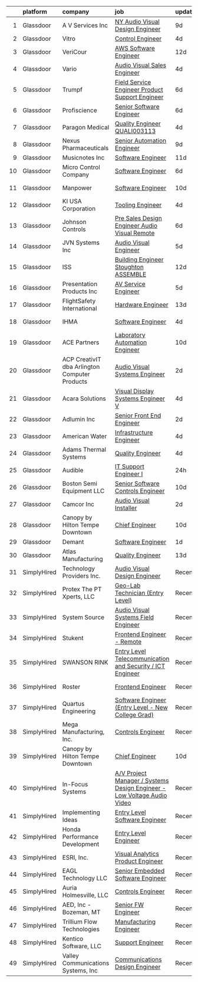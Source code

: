 

|    | platform    | company                                       | job                                                                                                                                                                                                                                                                                                                                                                                                                                                                                                                                                                                                                                                                                                                                                                                                                                                                                                                                                                                                                                                                                                                                                                                   | update_time   | location                   |
|---:|:------------|:----------------------------------------------|:--------------------------------------------------------------------------------------------------------------------------------------------------------------------------------------------------------------------------------------------------------------------------------------------------------------------------------------------------------------------------------------------------------------------------------------------------------------------------------------------------------------------------------------------------------------------------------------------------------------------------------------------------------------------------------------------------------------------------------------------------------------------------------------------------------------------------------------------------------------------------------------------------------------------------------------------------------------------------------------------------------------------------------------------------------------------------------------------------------------------------------------------------------------------------------------|:--------------|:---------------------------|
|  1 | Glassdoor   | A V Services Inc                              | [ NY  Audio Visual Design Engineer](https://www.glassdoor.com/partner/jobListing.htm?pos=108&ao=1110586&s=58&guid=00000181a3fa3f06acb937196129a07b&src=GD_JOB_AD&t=SR&vt=w&ea=1&cs=1_be53f32b&cb=1656313495801&jobListingId=1007947559108&cpc=8BB092BD934645DB&jrtk=3-0-1g6hvkfpj2inr001-1g6hvkfq2k25a800-66a8b7b770e9257f--6NYlbfkN0D_KRozbKJx95I3LRYgbj09bqBDFeyQG4s8tCOB31p2DLOHeGD_9cx5Wr4SHah_ZRQfeSyEbOQAUirE1_kiyaD8q5BjoHKY8YByjhRfdx7l_pMGwymlFBbA020yV0DrMBWXCrVpgnXmB1-pu1tabBOSnvrFkrpOOdAZ-lvXy7Olslc220kGdDcErfu2DMayq5op5O1tcBCPACFHUfpjmnELO-NmqKsXEc5EHpdBqvHOBhVRZ1wmMUxR9e1UCKugYwEI-tSrTcNNYoo0JKTw0G9Yh8P1p6wiDakz1yHi1oQQyDqt1oNie4qzbdX4gqiExBQUVkpmzkojpvMpBcYOr_9pwIcJ_nf26uMMY-M5NOHNwLZ7Pw70E8Oin2ZbW--c-hpAp5bVzRibBq-CE7Ic8S1BegZR1L82Ht71qhTt1yQ8tf6o-2zEqGW9zjVRLJI9VoIK0k-_zu_XeP_mtGgOOliwsw9KsAz9qkGl18Y4SV7CKRxOCL1zS2qevDWJBphqXgn7x6KaQTq9-W2IokwanDRc)                                                                                                                                                                                                                                                                                          | 9d            | New York, NY               |
|  2 | Glassdoor   | Vitro                                         | [Control Engineer](https://www.glassdoor.com/partner/jobListing.htm?pos=105&ao=1110586&s=58&guid=00000181a3fa3f06acb937196129a07b&src=GD_JOB_AD&t=SR&vt=w&ea=1&cs=1_97db998b&cb=1656313495800&jobListingId=1007957108671&cpc=937B801B577F271A&jrtk=3-0-1g6hvkfpj2inr001-1g6hvkfq2k25a800-d6bcee8aa424a9bc--6NYlbfkN0AtR68e5gWpPxoovZgA7Udo-dcymoK0NpHFMpIgh7LYzzV5reCnPPebyXvGsso3dFG81YE_32B95yA5XdeU3CzdN4zctUNK_HFg7Tw7MW0MDh-R7ifjPIe72dxqfB-59Zl-FOYzUgmj13o1jP70swIQNj-iABrFnEHNzXSBHukIU1cXpd_lOQ7Qmm-O0JJ2Vycu9kVz8ynVjGCkVENNPBBoWsU1rkrOadN-_R9fQ7eRRatvNKo6vCGEosdgJCNo4lGOfErZH5lTKLf4W_TVtszLjCHzMTt0tQJmIezVzfKvPLRgzyei6fpzMlu_yIyodjur0GjhtEJfGdCPMh1CZG7KZd2EvX9ehZTlpuBCkDOIP-OudYJxXc6WjqU1BVODPGFKm-H8oqvYkMKhHTKk7x-z-HJokUuuQrfMG7xnjqwaHa6FqkZYS1Qc31l7Vty5j-AM3HBMohnQedynz0jmtaaC5_ipUqpJ5NXP15yjwqGFf_6ixFj89dvYukVnMGJsGin4Zeg-Aea1kg%3D%3D)                                                                                                                                                                                                                                                                                                               | 4d            | Salem, OR                  |
|  3 | Glassdoor   | VeriCour                                      | [AWS Software Engineer](https://www.glassdoor.com/partner/jobListing.htm?pos=121&ao=1110586&s=58&guid=00000181a3fa3f06acb937196129a07b&src=GD_JOB_AD&t=SR&vt=w&ea=1&cs=1_108f241d&cb=1656313495803&jobListingId=1007939799091&cpc=7F925F5888094D6A&jrtk=3-0-1g6hvkfpj2inr001-1g6hvkfq2k25a800-ed614f46fc16c171--6NYlbfkN0BFJYRLp5hzzLtKF1Wy0RfU8iM2OE1a8wbCkEnQiuC1KY5_ueX7gBKfA26HXOJ9AdVL4jATcmocdcpod7F9z8E19onssxiGD4TS3BTmLDjaMi4h-2stBvuBdIp3FR8rGvuptOzmVAQ6HnV7jtKMp92vWdlJH4cJydZMt5hNteYaFdhaN9lWXcP-fXdPiBqRVjlSaqFB_BKh1kFWXIu9zja9kEDLvtc6ErXivIFETmzw39Gk7Os2wL3Opl7T2iYXXF_lkQGwHq1Vkeuld-IAps4kR5eeCzM_SYtfKfLForudjLwhuURWKURlfA_Iqz_RarAWAUIrmN_vz7ctIfRLphwy2S0FPBLz_wmd6So8ByQE943wXMA1ARueQxsuMiLeFmL1KJk3X6HzGeUivK_jeDMQMrvz_PbVfQILXaPIHC6Tk2gIXGBxA77ACjU0tV0lY9u32rk3fl3jDZgyLnD9ymErNzJAB4ndFS-G4ckCMUqA9vapqcs5Fg0R7Uksohwk-Rb3WtY1BJ6qAFacQ3i7nOOs)                                                                                                                                                                                                                                                                                                      | 12d           | Remote                     |
|  4 | Glassdoor   | Vario                                         | [Audio Visual Sales Engineer](https://www.glassdoor.com/partner/jobListing.htm?pos=113&ao=1110586&s=58&guid=00000181a3fa3f06acb937196129a07b&src=GD_JOB_AD&t=SR&vt=w&ea=1&cs=1_f8e3d060&cb=1656313495802&jobListingId=1007957200554&cpc=D975E6D323D47586&jrtk=3-0-1g6hvkfpj2inr001-1g6hvkfq2k25a800-1cd875a76430fbde--6NYlbfkN0A4hgeKHdLyHgzaskNEvl2xXMVaueUT71iJOYpLYISQUMokOAxkb6e4txPs6f_S0ebvVT7mjiRIXvY5BrDZHvuKSsr0IpYfoC1TsAC_ZQuScOAhnEr9Rz-GRhmj27X-NIXUH769hQWDtwZmq8aVdcyqDKSjiBY_YyXgHRRdAo-w6Uv0R33OrIb4W-BpGXjT4kvF3u4kTOLR3LKgsRp2RRHFFly0MQ3lCs8Y93UkL18NxjnBdZeYT968n0AT0PigWVrHPU56YCPcEjr8VBqNL4TN5dS6mMsPMzF0favZXZJKOcDCVi8aFB0V9RcECIk3mCSGLvxw-FXCoJos93Csd1ebE_lKPZgYPCljspm0gjN3PLAIkavST8D28jtL5_BrclkkawpOuQ1aa7SKPvtOcuQsgLIJieCuqVmoKZ9T0S1GRPxAu8Atl1kiwgcWT-CnI9oKTOXwwx7Gscjmm5NwpZBR_8NF1Vt_j8Rc1ErsdkFgBspaCNUjDZ2lZt-jk1_KCaHthdMAeoH9pg%3D%3D)                                                                                                                                                                                                                                                                                                    | 4d            | Remote                     |
|  5 | Glassdoor   | Trumpf                                        | [Field Service Engineer Product Support Engineer](https://www.glassdoor.com/partner/jobListing.htm?pos=107&ao=1110586&s=58&guid=00000181a3fa3f06acb937196129a07b&src=GD_JOB_AD&t=SR&vt=w&cs=1_e5971c78&cb=1656313495800&jobListingId=1007952109888&cpc=9FDF6D727780232D&jrtk=3-0-1g6hvkfpj2inr001-1g6hvkfq2k25a800-b5c699d007b789f7--6NYlbfkN0DAajJOpGahrbyAr0h8cwItWt2bvbpcx7h8ci7DZnKRL7cxwjbfQYQaCfC8OW_ZpP7PY2BDUQ_rBMDAxbAkAsdk13C5dkw3rDspzA8O9b6w9zAMxllz-W0E1JzDdA6NUAvr18uxGe2C_pzACJS0b5hyo0SK_JEepwXK5Nenc0wiArkrYj0TDGrn2hOT710LUQxgPdfeZ4khSjV62ZG3y3PnUYPvP_Cax2S8DOZjvvdnQeTbm76pxsjLv_aSxFjSDgrgQEgcs4WqdoVxLEutYHjQ_yo_iM9vw04aBjbKV1PRhFc63knS75wlfMoM3SiQks0yeBWKVI2rUSw5xWZBsmb46mFjJE8x7vK7v-QOtc-eclEpZLanKspnaLR6Kj_RtF7_MWbeLvK1cQXSQfIbBo7hVHxP7XzP8m_5ZekyRu8pDjdDd6PeZAsSnfIRwkNHpnobc6DRDkNRusKfLMeQCl5f6-gvYUC9FNm4kfIhNJ3CBoQIU-FaXfTwsueQS0B4HlJkuS0cReeumvDvJ6jLEwzLyjY3Wg6eLBwHn8IIesNjLr1zqoXiojhToEOiw_mv020D_bkUuYoguVvxu6jXqCyaItCoD8DdyMvKN0Zs6DgjrSwY4RHEPIbTM73TIa4hS37wha6dVsCJPu--0WkCLCRrmA8wJoSi4D56rAKox4aRcbhLknO3SREa9k4lRjopH7Y%3D)                                                                                                   | 6d            | Farmington, CT             |
|  6 | Glassdoor   | Profiscience                                  | [Senior Software Engineer](https://www.glassdoor.com/partner/jobListing.htm?pos=119&ao=1110586&s=58&guid=00000181a3fa3f06acb937196129a07b&src=GD_JOB_AD&t=SR&vt=w&ea=1&cs=1_5f6079be&cb=1656313495803&jobListingId=1007951871919&cpc=5F8B9684766EE3AF&jrtk=3-0-1g6hvkfpj2inr001-1g6hvkfq2k25a800-08796ffe100a5887--6NYlbfkN0CKNvdBtBh9SnuMcnkEvhJOJZTsmZHyY3ybnWicrfIHvzkFyTgGLCZJURTsiBcmo9Cn_eHiyQnObYuKBm-SGRoDOc4aH-LhSm3cMl9q-K19ripA6neY2EslE5EkxLKeZOE4j1bhYA4T5XkuUGBAiu6fcc1huIr3Ot7UrOBZpzMvv_TDdI0f41wMbgL4xCpguQzrdKK7a4lTUKYWnEk-F9Ygo42Kfef1fjNFM0MjE-vjg5Ycfhy96_MqtwSGlCJwqO7ZwwkTUWQn329hBfRlnKb33pEQzO1hzi1Wudk5RNsh7uwy0O1blVoMQ1a4NBMIEawySRd1MzvzY4HSdimFMhiDglWzJKArgGrOE7cmYTnjnrD8KpwKjAyFumG-VofDa79Tl0NXbd_zG8abNbSBtPdkzu5JXDFfeCTffTPiwQM7qXsHFeJvk4vCGtTmJKgShS7JvrQ2I_6ouB6vzou5kKgRT35YwAQUvsBM29mR5St2FJExP6tIj0DtxtUynb17dWQbIc9CPNN6nA%3D%3D)                                                                                                                                                                                                                                                                                                       | 6d            | Flower Mound, TX           |
|  7 | Glassdoor   | Paragon Medical                               | [Quality Engineer  QUALI003113 ](https://www.glassdoor.com/partner/jobListing.htm?pos=122&ao=1110586&s=58&guid=00000181a3fa3f06acb937196129a07b&src=GD_JOB_AD&t=SR&vt=w&ea=1&cs=1_a8206843&cb=1656313495803&jobListingId=1007956937417&cpc=70E6D4E49C80165A&jrtk=3-0-1g6hvkfpj2inr001-1g6hvkfq2k25a800-036cc548cb39764f--6NYlbfkN0B1geH-D4jWZv-MIRV3jqaPB5fQG8y7N4b3wWtzsT8ordSwBEaci2uhjnLfp55W-iMfpvodZvGkpEdngKm0er-97t1biny4CNeiNSZDw8GOuYg4meI3Pre-5rTCv6pJXNibGO5jmYnZAAZDl3LbwF8YBLgAVEwDsJJaUfbja5Q3IZeNdqY44dr-zL0AvbNU_ejQpdvdRE3awOxhLd0lkZKOzyRVGoswrabeyoYZSTLmQh6aKPLCwNkr5UIGT_VLUXl1M7lt_5X7bdUcEL9q6jpaTG1ynM3M6dF9Vyg0tNFC4EX2ox0RDJ7lcFY1LvwXxzQ-ZLHO7wDHLVLsMDU29zxTqihKceorhNlG8xqUGuXmZHlGxcVnIGnoYmdo12ZpZHhaJr4BBnL3240-yKCkut1zVlohclwBwrhDw3bTB6cC1Jgft4wDhPqDOuiZUumoq74k2t0l_SPpbHyK64Gyctjf4W1RTuiH_GxLYfc7dio6oXL41y40jvIoWGueMVWMF3h21qtE30c9KyCA53HOk9NfmoXg8RPPBtQ%3D)                                                                                                                                                                                                                                                                               | 4d            | Smithfield, UT             |
|  8 | Glassdoor   | Nexus Pharmaceuticals                         | [Senior Automation Engineer](https://www.glassdoor.com/partner/jobListing.htm?pos=110&ao=1110586&s=58&guid=00000181a3fa3f06acb937196129a07b&src=GD_JOB_AD&t=SR&vt=w&ea=1&cs=1_45b2c340&cb=1656313495802&jobListingId=1007947038164&cpc=64F72CAB0E07D0C4&jrtk=3-0-1g6hvkfpj2inr001-1g6hvkfq2k25a800-2a727835c2a3e96f--6NYlbfkN0ACu_hgM4mYOpGjE6TXudS1eLEYdlotK5aSiNrSIRlNjtLvHh3hjvm-8VzAnByHOeIcavoJcNQo0iNJgmokJC2anA5LTiOrM2AFUKWkuXg5DpJU1PKqTsFP-NXyrO9K7GNBgoXfxie6_0eHU8IrVc0-N08BAa7zJtlo8GqaxPHj9Uu2knOaXeBOPSHlHLsrQwZEeRHrICVHYwW6_fUcINBzl13uVc85u6zPJ1lh7r0ZLJW8YVSFG-4oJOxv_hHzzeyRA94q_ciXMbv_28eE7ypdR35DwrZ3dxc2gEUbk13gIbkq3fIn3Z3kfUyvEBM7HYjAoSwVp9_n3vzQ7jw5LSawtmyGrOnx39hCDp8q7G55yNPQuSQ2DvQvmbIPJVVnKLDjpg_CanlEm6sAYhT_k7bX3OqOyn5-ZkNP-HmH1omBO0ZKPQUEyI3ZlwpHj5x3DoTcFMdn88apdQws3hbR3dlLismQZFtEMLyljd76PTooA0tgH8tZacWLKiu6AkxbpqVisxMMEUd5uw%3D%3D)                                                                                                                                                                                                                                                                                                     | 9d            | Pleasant Prairie, WI       |
|  9 | Glassdoor   | Musicnotes  Inc                               | [Software Engineer](https://www.glassdoor.com/partner/jobListing.htm?pos=111&ao=1110586&s=58&guid=00000181a3fa3f06acb937196129a07b&src=GD_JOB_AD&t=SR&vt=w&ea=1&cs=1_23366031&cb=1656313495802&jobListingId=1007942045983&cpc=5F0ECD92D548CC55&jrtk=3-0-1g6hvkfpj2inr001-1g6hvkfq2k25a800-b0a8098f165d8faa--6NYlbfkN0AzOvrGu_UugWgn3GqKRF9Dlu_Ew02IZ-2nOt7BxrJX_R1IM1FGHDFKB_yYvzrE5eJ1-T8XpkknLHlgGNUZCavYozJeMocb_tLcuHi2g6SHznfrjGYsnXbFnLonEECIKJFLWgj16Ule_tk8q5hLnXlYqs_WOSZBncnV-9sYZfwCCoUlJt0RU-QpiMfT4QI0VCAfOyal7XpexsWVlh1ySmWhR3mJaJETYKOGWTs4gm21UxZxTqtjt4wcC0mol43K1wtGv006e4Xnm-o93MgH61-GPFrlbA1S8GL4Qs6PVigTDsrot78B5cllFhL4eb3QsNjTtVdw6YUvfBWVW7of_E9d8MlbBB8JBfwUJ7No2qvDWpXdYeFS2LFw-lPdB7vnD_InyAmEmbd5g2FKYHKUFpINIiSFR13yur_fzCZrz9fwiWPcQWaai68dALtO8wWBqWbrzgP_nuGCLz0IEdmkTtIoUHp05JGR1waDxb1BQ6gjdgJ0gjj6u-EkOr0npuZTb4s%3D)                                                                                                                                                                                                                                                                                                                            | 11d           | Madison, WI                |
| 10 | Glassdoor   | Micro Control Company                         | [Software Engineer](https://www.glassdoor.com/partner/jobListing.htm?pos=129&ao=1110586&s=58&guid=00000181a3fa3f06acb937196129a07b&src=GD_JOB_AD&t=SR&vt=w&ea=1&cs=1_070dc678&cb=1656313495805&jobListingId=1007951831071&cpc=AF8BC9077DDDE68D&jrtk=3-0-1g6hvkfpj2inr001-1g6hvkfq2k25a800-47aa3d45915d91b4--6NYlbfkN0CV6-bgoCClV0xJMqr8xZ_1blT2QlYoMNEbHG2O3lf5SUIbatNmaljRVkF2ZG09sIKg6P5NjOjMIJMLzyOJJE8kX1FTKEF2XQ5YeE3wdqf5p2MmVlMt1mga6Iquo_Z3DtKxvhZJwecePhhx1a9kn7gqePY7UvPwhU5N1leFG1fu5X0zlpkG-89wtp-TE4k9MYU1Im4kMLLH3dHhHUzWl829C477OQus4-lST8hYfJYWo-Xo4XrYRjGT0IlNMLlwoMVCUadWRc0jwf7mdtuqkAY6X_kxKqbyw4N4kkkIMulFwcZejTfkvqj1tCe0_r-xvJWZmAgHL6CWf179_ZEvAkqASXVI9zC0-_OP7yb8RPSOsLTpAcFRbeON4GOdE_N8Z1OtbBZ-PsCMU3IMV8d29iguqytwn3I8OMQwFgqoWh9qqzae41JnoYmHtTGhrLWLhdkcQPNmtxFc6pIRXRCQzRYSzt93zUAUcup-k0XKikyPTN8kolrxa74VkJ94E5daaeh1RNLwc073UA%3D%3D)                                                                                                                                                                                                                                                                                                              | 6d            | Fridley, MN                |
| 11 | Glassdoor   | Manpower                                      | [Software Engineer](https://www.glassdoor.com/partner/jobListing.htm?pos=130&ao=1110586&s=58&guid=00000181a3fa3f06acb937196129a07b&src=GD_JOB_AD&t=SR&vt=w&ea=1&cs=1_91ff3ace&cb=1656313495805&jobListingId=1007944812066&cpc=BCE4811A78D39AF3&jrtk=3-0-1g6hvkfpj2inr001-1g6hvkfq2k25a800-d7cc066df397dbd2--6NYlbfkN0BFVcwaDjvEXao8kcFoXG2Ko0IaooEmC9iGWjBDM42CoBvVNKvLEbVVwRXAj1NAU5T5vXRfTCKCgNd6JTUziX67zrDNHTNrG38hH2QW5VVX2TjnMPfFpAHasK9KY29g1jTv7VcYHaW-nyeeDzLISRD7EoAyzXHVs_9D4iXQnG53MnQEyfhJGncY8ULj8_WpVE9Q4wol9bFi4hR4d6iWrhxQlCtYJtSLS01Nr2SbltFfSjFXuGyE7rykUvrU5XuJkHJFM2jCLTX11iL4jz1ifT2NvweMQFHkUsMuHyue4lQOvivkSbZku14e78PP5D-0-JEXloorVtqS8zY2-3ZO9DnvueFblvk0J9ndtMeWX_2tErU4BdZerSWHdQ0wtl4oB3ZXSZxxgJooRLqGwqfOJOZj3QDmBtBmMP-hSxjTJKuhp1BI_9z2qvJTBdXNBA6Ix57cnOx9BTULH_sLxIhRSZvFQwWTMXcaE9u4zgIp1-Ath8J8CZFaEnmbQWoK1XX3bmzjuZkberLLsbtGWRdi_C6-A7sgMhGTr8uNMHhKMb2DDUf501ynVRgc0lXGYPpwTNxeDRnf8SBrooN3Ns58QXyM)                                                                                                                                                                                                                                          | 10d           | Las Cruces, NM             |
| 12 | Glassdoor   | KI USA Corporation                            | [Tooling Engineer](https://www.glassdoor.com/partner/jobListing.htm?pos=101&ao=1110586&s=58&guid=00000181a3fa3f06acb937196129a07b&src=GD_JOB_AD&t=SR&vt=w&ea=1&cs=1_be2eab20&cb=1656313495796&jobListingId=1007957272760&cpc=953085D170B3705C&jrtk=3-0-1g6hvkfpj2inr001-1g6hvkfq2k25a800-80d3c1c808512d19--6NYlbfkN0Dx3r3E47sSe5bB3PIy1uzBZvlB7xy2NhfhZMlxQTsxrM9CNnVPR6P6_Q8yJ-Q8QzhFoV4ekRgrx4s0oIi4sAqhO_KFCABulhQULeC2gdK6DaNjJitqQF4H9_J45dGG4j0WwZP73M87DLVfcWbXPdYA6G8JxZTfcZVR6kwibTH2DlxncfXZlSNhAlMaABPVF-NDkcsLbOUC7eajuTILQ2CEz2rfP_kUrK7AiQzBnUOtbead2cb8yyivC3NhaV58LaWETUtrYsdlI6w6yMhhLkWWhr8iEq5u0FkZQNPkCLTD4qHjUcapzvo4jfYTkoGdxSZwcrgn2jnCS2MUfQprayZ0nsIKxhT39-lxjaIEs0qMmX8cjfhBFIP91VDQuDlUeIW5cxFBHaIwHH9Jc5YXYHsasYaZkKxa2nKPvgSyh57LVJmmxBAAIqcQwYg7SgCDKFJIKsJGqweSKC9geMXzmbXHdoobOvSjtBl8C0djsq9rr2tFNNhJUiyeHOc2kAdw2lRp4GFNagyg-Q%3D%3D)                                                                                                                                                                                                                                                                                                               | 4d            | Berea, KY                  |
| 13 | Glassdoor   | Johnson Controls                              | [Pre Sales Design Engineer  Audio Visual Remote](https://www.glassdoor.com/partner/jobListing.htm?pos=112&ao=1110586&s=58&guid=00000181a3fa3f06acb937196129a07b&src=GD_JOB_AD&t=SR&vt=w&cs=1_44a4b4c6&cb=1656313495802&jobListingId=1007952143167&cpc=4BE37DAE121B9405&jrtk=3-0-1g6hvkfpj2inr001-1g6hvkfq2k25a800-b3f02605dbb9b13b--6NYlbfkN0BiJjoAX1y632RJo0LgExWlQmIqESJcD9SmircHFj8EI1Q71FD2QN7UPy-wV1RweULECK8rGZdpcMgMtsPMEj30bZXTgUjCRjd0-d03T3R7Li5zA9aq2KuSMeYIhwDv1QhePEYm5fpdszIRdHK2LGb8Qgic8L2245-4rRbtk_1P8IBaRwiMBG7N7WZpLw6IpgpTPE-61m911nk9N0RDUuwwJivdMG6qHt1U_qEvhOKwD2yASwBCcYigteZrzACwalkc1F0c_Q54dCSZafpbb2SI75TuFBlVUuG6PanMYQ-8MlOMj52lrMbp3xQBmh2aBBRFKPz_8zk2nTLekf8JglrEwlyKnOB3qTSI9DS_jfIve-V4JeMsoAmfO_mSH2EaiEdnW73CEGIgfwn-BFsqOD0zBDxh_PkTckIpmoA8XQ2xLndd7u8L8Apk5JVKdFgAA1DoFSDTT0-pYF5pd62TTV-MYPSUC19rQryM5VQEEQPug7CFDrDJieUi6t18_ja7Z08%3D)                                                                                                                                                                                                                                                                                                    | 6d            | Roswell, GA                |
| 14 | Glassdoor   | JVN Systems Inc                               | [Audio Visual Engineer](https://www.glassdoor.com/partner/jobListing.htm?pos=103&ao=1110586&s=58&guid=00000181a3fa3f06acb937196129a07b&src=GD_JOB_AD&t=SR&vt=w&ea=1&cs=1_0b065acd&cb=1656313495798&jobListingId=1007954867514&cpc=78B7A12F7C1A5754&jrtk=3-0-1g6hvkfpj2inr001-1g6hvkfq2k25a800-dc0f4e33b535c1e0--6NYlbfkN0BBjTBK5rroIgWzVDQVmkQFGH1vZ8RVzbSP_fOFlCq8-RDZvVMHlgoENHMBnMOkkGVPY3_7573HUXzUJZ3YGwp9cHqS8CwX53Ytoeb218w3JCA7U-7cddzFQ_gPu6AlhYAYO2BveTmyL1a29hDWuPP80QmmRqWnWuoXYR63UHsbnNA2kak0gXcZ3xa5MoDQ5Jcmw2zIKSIj2-MlrrbeJq85ih4uOTawNmTihHQrSr4A7HAtRvnF-JZ6usnw6BINdntAMBLSugeOvG6PLn_m4v6VFVKN2eRThXiLKqxmc6fPwYDHt6nTWHXR281DzlHF67WHG6oDmk35V75VdKfkiGAkPACzq2clZCZCpT7wZoTl8bOE8ROAkPppbU6h6LvMqDUOAk12lTl3aPHfbycFTwVIqbC3_NCyCGSRlvctfgW_oV0j0DLH6HULCZkQGeS7UaT9wacn8LagmLGXzSlAtGlykRZKwfyPSc6KcXvPymJ-4bQMTObgxNY4RdFaygZmdVKXON0Zs1qedg%3D%3D)                                                                                                                                                                                                                                                                                                          | 5d            | Deer Park, NY              |
| 15 | Glassdoor   | ISS                                           | [Building Engineer   Stoughton ASSEMBLE](https://www.glassdoor.com/partner/jobListing.htm?pos=104&ao=1110586&s=58&guid=00000181a3fa3f06acb937196129a07b&src=GD_JOB_AD&t=SR&vt=w&cs=1_7a176287&cb=1656313495798&jobListingId=1007940004173&cpc=C8C68B780154567E&jrtk=3-0-1g6hvkfpj2inr001-1g6hvkfq2k25a800-1000dffb5d04f981--6NYlbfkN0CV8MBBSsOtaKGYJx2IkTzPz3nB2tv9pgAMvTvLL9AiAHj1jk7K8kB0UQ8lkfn964SghsZWI4tWBIBzTtfuM5q_zwsBNLkKeQP_1TxZQBY6fcJvE7KM0H6avDs3yMvXUMC__Pp02piwVbj56dwDeEMmBz3qMlGCtTx4zygJlWfcnKV_LIMiHu2ZVLr9Fot6-1lXPGkMgnUbvuYaGXQj-xphD9keSKe6tZ8_2eyGxXnAT564ZXsdzTISNPv-kSk-DQbj2P2FFMIev7QFtJfDdXuQMv9NBwBTSYPHT2dQwbmLLCWBU2In0rL20U1U3J0SxRuTYooBhRwEKZVsyI5hWZVRdWUfTD_wGPucScOnqQ8PWUWzZSBdsPfc-I4VxgBvpNdm_-_YIvW-_1o0vw4jTHWyNLn2buVSpDyYwVv09gveRi-KVtNTMHLAkjajpaqGLMTNSsfn86Iu5VN_lj_0e55Kx0rz9yD173SD3eIaRkmCz_EfF6Xd2LcaqvnVHNe_laYTzBaEjadtavkIFBnrBXFWLFPzCG197fbtoUbgX-0EKGdQZqJXjAh0)                                                                                                                                                                                                                                                          | 12d           | Stoughton, MA              |
| 16 | Glassdoor   | Presentation Products Inc                     | [AV Service Engineer](https://www.glassdoor.com/partner/jobListing.htm?pos=109&ao=1110586&s=58&guid=00000181a3fa3f06acb937196129a07b&src=GD_JOB_AD&t=SR&vt=w&ea=1&cs=1_17e90ce1&cb=1656313495802&jobListingId=1007954065246&cpc=462854231176C79A&jrtk=3-0-1g6hvkfpj2inr001-1g6hvkfq2k25a800-1f3e718ecba1f429--6NYlbfkN0DukAwDndutArnS8OT3znlJ-TW2KpK_7rZjO0LfXc6UVL6YByrmn0wnGlfL-9qddqb7gCze36FvQiS7uJ3izk8ln_cJiYx6Z4mW-vnPdv7eq8JaIfh7NIQS6KdYhR-wp4n6xuheXwwJ-lctbaX2v5qYIbrDg_CBD4Nvlpibc7LLfJS3SvrW3clHlGOOb7MUIUMrgm5CHYQ2l4OfeXRNtAlC-91xaYIrO-hLSN_G2ScSIgSOOFFAFdGwUEAQ-XmatHjsd_cEgArGGnA2tmUzArhr7MIFCzMco5avmiyvt7aRQEPkgFJABN_040xqi35WIKoFNfwFezEr-gNWAFctZVB21Gs8H1UZ6-ngUrXcX2tkl5rrQmez3NIXjcFbDSI5UHkgWn9qd1F-ntO1YD2AGvio-h_iX2uOyiXM-V4qKkJCtkajNrnkUcU0WGMNtwypFy9-T1ZbxjCGXBt7FBExCL_QnL1m98ZhdowpySaWSgQBVkMJc354nruXbIfRQV2RDZw%3D)                                                                                                                                                                                                                                                                                                                          | 5d            | New York, NY               |
| 17 | Glassdoor   | FlightSafety International                    | [Hardware Engineer](https://www.glassdoor.com/partner/jobListing.htm?pos=102&ao=1110586&s=58&guid=00000181a3fa3f06acb937196129a07b&src=GD_JOB_AD&t=SR&vt=w&ea=1&cs=1_0712a246&cb=1656313495797&jobListingId=1007935781673&cpc=2CAEBE5965B3EB5A&jrtk=3-0-1g6hvkfpj2inr001-1g6hvkfq2k25a800-24b427b10c73ad9f--6NYlbfkN0CA6LYYM7q5OojXvFQg2aeEdxeZdf7FHrJpGRQcqW562jKIvEcY5Zgm_c1JPitM56dkfzi89VRRzzXf5vtyRVOW_exHOqF8gDUk4R31iVc6P4NqygiVPSQQ4hZ2nA5B6vm1Xr82POl1g_0aXb-yDCCDR_DXA72ZcotCbLVfJh_zc5j_8-VoiB3ArfBhbB-pJNk14-MnvINPkuWeOuinZ_VmHPfkeS_acWYB4fbySMgH9305QM7BnlVhBYJwk2YwZR_1lxjMm0AbVpqwwUVfBIMPky0cw_q5g9RzPin2wIJSg8Ma_lgsSyKvDvDKje2aJAun_ufBZPX0Lg99hiJz9jG17NLlB1LN9rfy5qHYOozcPKOSt7V4RfFcsVjTpJasubS2g4ZZr97CtyndP08ckW6fTR6Td5Z7oqpfcp_cWlsO7iYoxScButnphQKnMfwtW-B-u2td5RJTcPl7VOTuRI45Y47_Joy68KBWgBO47dzwPA6fNrE6wg0-axyGXbbVUXVt3utFcmCdyw%3D%3D)                                                                                                                                                                                                                                                                                                              | 13d           | McConnell AFB, KS          |
| 18 | Glassdoor   | IHMA                                          | [Software Engineer](https://www.glassdoor.com/partner/jobListing.htm?pos=127&ao=1110586&s=58&guid=00000181a3fa3f06acb937196129a07b&src=GD_JOB_AD&t=SR&vt=w&ea=1&cs=1_a67be2b1&cb=1656313495804&jobListingId=1007957197763&cpc=6EF74AC2F94C1840&jrtk=3-0-1g6hvkfpj2inr001-1g6hvkfq2k25a800-bc6fb09cf6a8035b--6NYlbfkN0AO-lx13pzomzdSppJUWL3QXsQT8oyFk4U4LWH8QC50CmdwjmX8DJUkR2SkclCGz0Y_tXIoIK1lM5fpyaKrHbaFrw-BSY3NzYAyASTl36Vk-5omvACNvDjyaMLuuZyG0IYrKWb_Hm7eY3gkpB1hJVrueUzUY5fgCR1jqFhpD9pg9CHNQAEF73790FhX4nlLkvEGdk4CNLVNgf5fOrFqBGT25EGxO_lxIH8w11KW9-ZHbLY15vEjJWOCffCDLuYg4JsjDR1bzdTRG_1T-eRvgDgtkupcjmlZCsrYfshwXLH9FxFHxuLEx0COrKgClmWnVo4AceuB3TZAy4xjYXCWOi6sFj4GgU2UyR6AA8rloTashMjxaRJzYXLi1F7KepgwdDBnLNj9dfr2b8RJ4IQGtb0W4SQoXozGDc0-Lu2PX15n__NqJWsdwwNxZuN_6XnZf-uh6l3mZ6o-pXwuOsuMRPl5BlIgo22T4oMh1C_UzIKLSdjmWgVS8-jR4nloayXoMzo%3D)                                                                                                                                                                                                                                                                                                                            | 4d            | Schaumburg, IL             |
| 19 | Glassdoor   | ACE Partners                                  | [Laboratory Automation Engineer](https://www.glassdoor.com/partner/jobListing.htm?pos=124&ao=1110586&s=58&guid=00000181a3fa3f06acb937196129a07b&src=GD_JOB_AD&t=SR&vt=w&ea=1&cs=1_74117ad4&cb=1656313495804&jobListingId=1007944664487&cpc=6BBECBC74F3AC36E&jrtk=3-0-1g6hvkfpj2inr001-1g6hvkfq2k25a800-2d1a344484a470ad--6NYlbfkN0ByNdR6lR5vInkMqW9PARJ6PF3Zoox9TiDJ9pL5aH1WotPqf9kGSwuzeqP5A71nB90EsQz4jC7GooRRr7SueFZBxtyxvpFHk1-IDFcBWMG3eMfTWALsziMCfYkcu2Ydp9cgrcZWS0aHINDORSmc-2ncPuBsB0ahGhaGiKCy0Fm3h5GKlLym2tDO1UvJ5Gh8PCwoSS1mFIFQ69Bkp812_AZyKCwkQ3HSiqapreW27maLpy9A3Gk8wSxtXQBk0y6013LNmLlWuiKibCT6ppensUsUYXkqC53JUCQGZgLALZZG-muquEYFBImfa6pPC0gKeFf5aEfE4Q0_tBXoMv93HnxA_Osj4pDaZ7BVzv6OPASZ52I5yxmF-iNbC_woRh2iwQeAoGuPVWt0WQaxs-1NoIy8FZKFNjpCXfH4QUcP3_OjTP_lnokXTb79Z4ZdMC-wmBOwF0ftGHJZ1y7fIrd_fQG3Vrlyp3tFdmdA662zdWYnDBtWkU_6AQBwRqitePfiebf0cJJlGaJugA%3D%3D)                                                                                                                                                                                                                                                                                                 | 10d           | Middlesex, NJ              |
| 20 | Glassdoor   | ACP CreativIT dba Arlington Computer Products | [Audio Visual Systems Engineer](https://www.glassdoor.com/partner/jobListing.htm?pos=114&ao=1110586&s=58&guid=00000181a3fa3f06acb937196129a07b&src=GD_JOB_AD&t=SR&vt=w&ea=1&cs=1_c4ee71d4&cb=1656313495802&jobListingId=1007961394521&cpc=B1361D5F72E3FDAD&jrtk=3-0-1g6hvkfpj2inr001-1g6hvkfq2k25a800-dfe536f8690c0ea2--6NYlbfkN0AxVP0RIoyxo1SC0YQSoS5eZrDZuYKD_VQPSAwc6ExuF5jTCBeRW6KM7PbiseH_9e9AocJW57Yipm4LmCRxlLVmm5i1qdrbkCv5e3ZTVamydd4hbCJ1jcAhwj476011CQkc_bpoiAxBlf_FqVlNMo4b7wclRhu4e9G7sYur55zHoxTTgQVzycj6rwKHzYkFkrihVQLr387_dM1owRrAP6yDoiMsVfDeq6S3wQhQ72uGhcjm9TjcMvEWeVRslQVj53iODNHpL6SRzBVxaBhpmY4ZVhIPshYfetXJ634S9hubmujO9bwC_uJfsp2hSCOtGr4KsssXsHwLZ1gnyw4-MmXOP4qOuKqUosnNof2HB-REjzutXGeq7m2BlYMUqp1NOyOj6tHQa-R2ZCsucYxGf0qKvRCpRZwGEZFj1ULTd4KkPeBOMXv2qHiVCNPlnN7uKhiUa1jaPEjmrASUpX-AickMO1batUaZ1rgxncXTF-i3fGHc_U6nbG4476HJOgz3f3If6acGPyx0wQ%3D%3D)                                                                                                                                                                                                                                                                                                  | 2d            | Buffalo Grove, IL          |
| 21 | Glassdoor   | Acara Solutions                               | [Visual Display Systems Engineer V](https://www.glassdoor.com/partner/jobListing.htm?pos=123&ao=1110586&s=58&guid=00000181a3fa3f06acb937196129a07b&src=GD_JOB_AD&t=SR&vt=w&ea=1&cs=1_da75e385&cb=1656313495804&jobListingId=1007957927395&cpc=BBD63848FB84346C&jrtk=3-0-1g6hvkfpj2inr001-1g6hvkfq2k25a800-004855f0fc67d43b--6NYlbfkN0BQuJXpfawXtfhwzLerQhC04iCxGrelUvn_xttDeop7CMmG32gURwRxhPm_v2B23n7TPLaD5e9AoWF-UBqlNoUAKAdYUw-3wsMYG7xFi-M9SzjuZIItc966DcuhcmhLIcqmQExUjg_LOQo6-Z5dXNyrZStfv-39c3iyOsa78KRkX1e13nVfpXZ0_K8uS37_Mrqq3tQMbbCdcvSl1ysDK-D4Gdzq_n_O52gzAZTG2BrDMWmXFenACiZqykS898Z535dg2JJsZf8RMoreua9x5VgtQfYf8y-Fu9IpXZSGwBdYAaytqnTVu4rr9u92ex_gJAvN4sKMDashp9V-9s95EdCbrlM2SNmZCrVs8zs5BB5NVPn9_x0ySgR5at6isedeZiB2oC17mSRPhsVnHatmnQ6wJwXWnsLmr11Cnkk8k9SFoNgsDqg1E0jKzFibWBSFAXJK-4I_t1trcBUNUSAq_L56q9mZAYVfPOOaI3Oumd2HX6yqc9R0j5cEQLzAIM5H0Jmh_yZJJvSNeBDcDf9-O3vWNUjOD1MRuKLCzS2gcuFSSMkp4fYIAW1g4ws2Y-lJxEIeAoYsYcQalH1kFnHocpH1ggOUqKzy3QOFCyKBqxYXunUWAtARBH-_HXpitQ14RplYw376IJr0v7paQWRRVdy7Z2t9TeZIoVSwqTzwSHox--kkRPNgk_6Usp1SWjReYAc_QTUjNs73iSSvVivuzZqE8EhAWmm7ufw%3D)                                                                            | 4d            | Arlington, TX              |
| 22 | Glassdoor   | Adlumin Inc                                   | [Senior Front End Engineer](https://www.glassdoor.com/partner/jobListing.htm?pos=128&ao=1110586&s=58&guid=00000181a3fa3f06acb937196129a07b&src=GD_JOB_AD&t=SR&vt=w&ea=1&cs=1_23044948&cb=1656313495804&jobListingId=1007961679401&cpc=BCC169F53084E245&jrtk=3-0-1g6hvkfpj2inr001-1g6hvkfq2k25a800-be0f163f7961a1ff--6NYlbfkN0ACu_hgM4mYOpGjE6TXudS1eLEYdlotK5aSiNrSIRlNjtLvHh3hjvm-OI14aNaLpw5t3xLoN9lJPg2Ix2sKvt7dk-cu15vt-q2QJzFRTty8tM6EAlyj307iiqx6F0VQvegyw-bcJPBLnCE4kMehk1Ro4wSeX0Uy4gvlErH1zmtb2Sq40q46nJPF29Npu86PTAMCJcoBxYMHmOTAl2Y9tZ593fy-LDGcHPG15c9WMuxt3nuTdKq7NwgXm11ST8F87aCO1wWgMP0lv4eY032Uxrj8-1GtgTIAZSaUqJ_lJJe6LW4l1mw3w6Cc6DGvbf_vkhTMTWEZnLL6M88yfwUcMAGyLU3CS6irYImxsHs-EqmfAl9uWyWJ8O0VIkPpk6tMR3O1RpKmsUhU6IPsEQm8N8TltY3SRyWjgyYsSCuLAWZX7TXROX_COxIrPTAeNFiQP4bPkqos1BrJThjbGEowPdpUOULSkCeHio7inKx58nYPj26lo0Rq5Oqvz85-vlwpOJY%3D)                                                                                                                                                                                                                                                                                                                    | 2d            | Remote                     |
| 23 | Glassdoor   | American Water                                | [Infrastructure Engineer](https://www.glassdoor.com/partner/jobListing.htm?pos=116&ao=1110586&s=58&guid=00000181a3fa3f06acb937196129a07b&src=GD_JOB_AD&t=SR&vt=w&cs=1_a1fe8f74&cb=1656313495802&jobListingId=1007957306989&cpc=2BB1DA37F6D80771&jrtk=3-0-1g6hvkfpj2inr001-1g6hvkfq2k25a800-2568110cc070baf1--6NYlbfkN0CLujGfbw16iS4AGarDSfFMWropu4XWWkHGJSXuJW_uex5Y1e9erQsO_KpA-eYHBnUjMBSMXEzVq0nme3SEAnUutaDH3XpooAeUkyn1mLGKgoocsYZPIQ3LD6peP5NFllOKNXQysfI3Txx0H8yS35pHXaEg4SqNcrfXMtCRapiC8dWouqOzEUzzpoaxPON9O5TLoCSgyDkfh3eV1kPRKZPWKCZlh7yY0kyNEYanWGOpFVX927dt3VacLEH55SJGkQ5madxO-cUbHC5B7tdib6V5jczF1CbFT9klw3n80l1SICmUWfluBQ_ViQ5G0pYg3XXXpBLjI5hufJ63hsKS452HvEx7sYrlHa2E98rNAsjqXkdBuZb_Wr494BuO2c-EiUuECGYd63H_gBa6NBjnoBDThnMW4rpN23qho8dTqreac73JURAT2Gn65h_Ytgn60D3YdQrRmCCGzM5L6dcmAGvavOv02IYSTOTT5CUTnRGqdI54PwbBouQWys_mMn7fKptf_513yyxG2WqRMD0ffKX284oEFUZq6El18uZ3R-NFbI_AuoGS1hfsPVxRcxarGpM%3D)                                                                                                                                                                                                                                                           | 4d            | Camden, NJ                 |
| 24 | Glassdoor   | Adams Thermal Systems                         | [Quality Engineer](https://www.glassdoor.com/partner/jobListing.htm?pos=115&ao=1110586&s=58&guid=00000181a3fa3f06acb937196129a07b&src=GD_JOB_AD&t=SR&vt=w&ea=1&cs=1_1147ba94&cb=1656313495802&jobListingId=1007957289363&cpc=2DCD12B8022A14CE&jrtk=3-0-1g6hvkfpj2inr001-1g6hvkfq2k25a800-99ca7cc48b53c847--6NYlbfkN0ACTeRvGRFS6hadW-07x_K1RnsIE8OdH4tufuZ5eRAiXtw4liyTMXhhCHga1mh-AGkIUf1XmIyUVYtKuk3m9zGIBvprH0oOVpv-lTrUsA5RrJGMFWa51_zn0lvLgUn2apE6ATkcEHuSJZ5qQEJXKP4RlqvxMwsXrbZU6vK3-fCOkJEDqCKQhGpbrq1ZkwXKHcFtKj9KbK11fmrCvyWF2ZXKIw_s5PtwnROkAq8GMiY601u-RqiPrsVq_HOEyrVfTsekUtzzxjLtW2FLA7Ty3sVfd4M9TFK_C8sISLA7PqJ9xNzXNKv3V1p1I9QWgCv9RHVHkKifjnUXmpZyXDGWljhIgtm-wbEroxFGhWF9iKotLMHYC4zA23fOp3TC7jA1bg4ms9YPYvhXVLx01s8TUthGfRNAxq8t37O4hWsTJlarqfvZXVWWR8wFsMgrZ8QLEAp1InPqilK1uZBg4Hnp9CTMDtZg0IRnvAD8njbR3BmG4VyTcTsS2CG0RJZEkEa5F04%3D)                                                                                                                                                                                                                                                                                                                             | 4d            | Canton, SD                 |
| 25 | Glassdoor   | Audible                                       | [IT Support Engineer I](https://www.glassdoor.com/partner/jobListing.htm?pos=126&ao=1110586&s=58&guid=00000181a3fa3f06acb937196129a07b&src=GD_JOB_AD&t=SR&vt=w&cs=1_b98158d6&cb=1656313495804&jobListingId=1007964523709&cpc=883DC43018083D9A&jrtk=3-0-1g6hvkfpj2inr001-1g6hvkfq2k25a800-22671d4b63a2000b--6NYlbfkN0Bdd4o5uokT9skMYzkzH2dUVVc_sjS2wyLHOFjCY0bjoWlY3EBfcPTk1JugYgQlrlKoNqLCNobZ6XHVDLFXmoETRr8l3Tp14bb9TkQ9FGVs7c2hRfQyyAJGmF23Ty9wk7Ot0uhG9tJjOGx3GEZeetEppIPBem8-nZ7wTfHxyeEqLjZTNbc80mLshETYoU_dFTg5iFxnZcN-tdFmiarjtbKuhKpJXNIJFtROABDJAN4oK49S3iSfj16Dn6nG-4CJZZwci-L8_BXnvUiEfDPLQfx6aPZaWQ6dc1_8rHnVwMWqqORpBI16RbKzytVbpFpICMEinRYX9PdTXL107ntL8jYtkahU_XI7GOMmC_SqxmItD4R_LHUwCxJfeQahaYGxXk63WU52nDgSLQfZX8CwqL8QdKkjugmNFiWTQQ76Z5wY8OwDnCpu-CLDLU_BZFuf4i0%3D)                                                                                                                                                                                                                                                                                                                                                                                             | 24h           | Newark, NJ                 |
| 26 | Glassdoor   | Boston Semi Equipment LLC                     | [Senior Software Controls Engineer](https://www.glassdoor.com/partner/jobListing.htm?pos=106&ao=1110586&s=58&guid=00000181a3fa3f06acb937196129a07b&src=GD_JOB_AD&t=SR&vt=w&ea=1&cs=1_7dfa4843&cb=1656313495800&jobListingId=1007945004305&cpc=F73B2E7B586AF8FC&jrtk=3-0-1g6hvkfpj2inr001-1g6hvkfq2k25a800-40ddb2c478a494b5--6NYlbfkN0A7_kMLy9vYT1lFJN7SS2HMqBTzbXUvPMkdS_JHhwHE0D-pHww5uSPG4KU4wos64To_RNNCISkUMWpqwqU0A2ptsmHrhlPZTgO-toIylCDS4QR0VXkWWhMG00QSGHp_UfVgoLCMzCVdCARS_fs-hxSMFHPxnYYeV5KlEBAj5gioGnvaB1eBpSWcBRhIAAMlKcZiuVMolEGPKhLLvYh1poWV9S_NXLTRWGJhyX9audT1naCjauA4zgnyLzkrV7TjlekwMXI8eHtPVxk6Gsq_sjagjvaNXNTZMOPKq3_mn8n2P4TZeqLTcaBPJm6vW8CXyNcV8E1jy3FMDDdHNBSXs0yhyfeXBPXOCHyQW99u7HVfPp_tq5EIiJtgSwYK0ccyeGdU6XDJ5VD3fP8xYZIdk0GROCZsYn0rvRa__XALo0dB3kOMmKGD2PMD1Z0WYRzl78LIdRhRZcSiJkswZDQLYW9LjTB-eOSh_DXHMyFOIY-oEYXZ9lagyQxQMQ8FALtV0FDppUTHznwZEWgkb9o3H2fYlEgD3UXI4_w%3D)                                                                                                                                                                                                                                                                            | 10d           | Billerica, MA              |
| 27 | Glassdoor   | Camcor  Inc                                   | [Audio Visual Installer](https://www.glassdoor.com/partner/jobListing.htm?pos=125&ao=1110586&s=58&guid=00000181a3fa3f06acb937196129a07b&src=GD_JOB_AD&t=SR&vt=w&ea=1&cs=1_dc220b27&cb=1656313495804&jobListingId=1007961443424&cpc=4E9467AEE1271D89&jrtk=3-0-1g6hvkfpj2inr001-1g6hvkfq2k25a800-e247673a83f7a49e--6NYlbfkN0BLXdKMQkiUpF1MMbRpV7Xgjnif2-hvhJKVtRr-QEA7UP5Pwt-hGpIgOR9LAprqMpyEk42RJG0832H_cUWsnjbMvqabfYZfuug_tkntLD-AeIFJ3zZJuNm1KaLV10Ni9fa4EQQKmQRKqy_Lh9YkPzf7ksPSPW-iiTHsNlhTqo42nad8fSDWoG7ZrThZlPJEjleNOhIJu3uBjjZvGCS4Nl7owHjIPo1CYTAJ3UZH-9enUkRRm9rMetMXFi_kprdLXw7IO0QRVukcgaL3VChYVfqfzxlNrzZEP2UoCUjkb84iVqurd2NRc9qi1bCuuOWjXlTkOKktlrb8MVNANxCbnHsshVrTC3OPXNCbItAb1yc2lM4aYP0ci1Nsd1cGL_O0odEXvVz7vbafhIAGmLZv1Rw5rqR3gr3B7nrr9WTGXkIvxWDK15vk8ylQGP8I6O_6lb8c_LaC6QV7FGyyFnYQ7wxDv_qB2h5d59d4lEE2EBTH-qUAC28GroLY4K18QGjxN8E%3D)                                                                                                                                                                                                                                                                                                                       | 2d            | Burlington, NC             |
| 28 | Glassdoor   | Canopy by Hilton Tempe Downtown               | [Chief Engineer](https://www.glassdoor.com/partner/jobListing.htm?pos=117&ao=1110586&s=58&guid=00000181a3fa3f06acb937196129a07b&src=GD_JOB_AD&t=SR&vt=w&ea=1&cs=1_ad3e776f&cb=1656313495803&jobListingId=1007944907574&cpc=4977265379716ABD&jrtk=3-0-1g6hvkfpj2inr001-1g6hvkfq2k25a800-213390a7cf2d283f--6NYlbfkN0CMDMRBKrG5slmebHHNN7GrTmjeN0apZ3PuHTozXDuMyokpsJEc3IeXVvG17LQbt8kIbP3YZWBP6WZ9R0vQcZ9vcpUKoYXg05PVycPkMkolA5jd_AYUq-Vj_02XMOSTOzi6x7GOFXazCnXh2YhcK1F02kAN2V07bA96wLNwXg9EOQ11Ln1N1Q7-RyH-Nd9VuOim7yrtL3bD3IHFjAE-DuQ57ZNQV2o7GboxmcpmX0gU1biyXMb00oE4ivhJmO12ld0N41cHeAQgXIiGN2L2RFO47f6pMo_mLNiVIKuxeJsExIPTcPV_pcwpJtYI2wgfue1C4uxZYBtTAFpWjCqq6PuJTwBqI9jw_mY8xOQCgNFBdnlP_Q6H8F2Tnojo4Zl61aatt4Y7qQsAh7P3cTUXcBGM_8AqWulWKu8CSJH9l4plKXC3AS_LO9DkvWFU5avfo8TxVWr_mSfWzJIA-muvLe_4jBxG8VmWae6P45JkURll-4ZWbobcIW5-C-j10935MPqkEG4sFwF--pInOVS7NtMc)                                                                                                                                                                                                                                                                                                             | 10d           | Tempe, AZ                  |
| 29 | Glassdoor   | Demant                                        | [Software Engineer](https://www.glassdoor.com/partner/jobListing.htm?pos=118&ao=1110586&s=58&guid=00000181a3fa3f06acb937196129a07b&src=GD_JOB_AD&t=SR&vt=w&cs=1_cf58dbe8&cb=1656313495803&jobListingId=1007963046845&cpc=26137B373B4A29F6&jrtk=3-0-1g6hvkfpj2inr001-1g6hvkfq2k25a800-0c1d16d1efdabb91--6NYlbfkN0CP0M_DCDo1e4zyVYbyVpCKmP6tRV2PgDXgcKBlMbG8p8ki0MGQpn5zyVvrvXWg1yYc5VwJJUJ0V9NDd046aDb3aezQybyRiJowpQsjkb9Ujl_GRqGA44ZIuHhYPzuP7V1sUzUilCAKM2ZTD5Lk6AijMPX57flpnOjWnfyJ7dhEwdlmFn8vTn7wgwmmNqfWpCkTlwOV_QlqtTOJ0-RfDfmju8-uIU1KPcED5-KpXmlXoKqYGvj5JLPloE1WzBIMTA0toR8qZS2c_PpVldp-QMfIKATuG01XVB81u91rrbYyFAedsUKCOWjw56MB5GioZDkq8MuIU3czqsSziMXnwR5hiGzjVqXgqjE0W8u7eE4_iZQOF_-ri3-uLfiA0O_CKpV-mnbIZKUNJkUu0iBoegl4mEIFp8SucXojQHujE681sTgoup43anTNXKDlJe99IWh5gR5yNPQe_ZceY_8dZY2Ca_3PeLfPD9_I6Y8N8p2r9_MYtBeFTB1jNrwmTCz8W3_lS1D0v1f9txpd5Mfd7zVZKqlg0uTyQNN8V_8O-ZBPuC0kfy3a6Ovnu_6FBWFweSG35AaDm__KRxIq0FFyd71h6n3CXQOciiOf6hnnW0W6vNpsqB4OZ8YlL5R9gvRoA94EoV02bXPyEzjJzAI_oYTaZK-HYy3bs6f6HtLAeuVW_7D-TXe6bWtqFSwUX-nQ4hmS5O_r7ITLXs4L1HpDollOs8O5Ig7rh_7bmxdjOWdsg5yzBnR3FbvjkTKAJ7LRDaERixyQwR7GFg46qsL3iJxEgnbjRgKoqfSV1GISjQ-suOT6wSflgksTcVOQLrh_8gY%3D) | 1d            | Titusville, FL             |
| 30 | Glassdoor   | Atlas Manufacturing                           | [Quality Engineer](https://www.glassdoor.com/partner/jobListing.htm?pos=120&ao=1110586&s=58&guid=00000181a3fa3f06acb937196129a07b&src=GD_JOB_AD&t=SR&vt=w&ea=1&cs=1_501fa86a&cb=1656313495803&jobListingId=1007937039410&cpc=1641D5D5536C06B6&jrtk=3-0-1g6hvkfpj2inr001-1g6hvkfq2k25a800-1c28e57014b28a0c--6NYlbfkN0Dx3r3E47sSe5bB3PIy1uzBZvlB7xy2NhfhZMlxQTsxrNljbzALwoFl-wIeA7mT0zEy0Uu4OyG9lEuhTTkCWecfzrl9MlA5Ps2GgsNa6YNjPrKcWGCfVwuzOVh9pL2ZlJAe6JKsJUMlEvMfe5Djfd-eCs3aYLom5-dTOWrvF3Zr5K8izdF2jUGk4ht2IkbREGIHpma7XvqN60w5GynetS4e8NL0bjXmXw1gXWf16R_ITWd7hGBnBILikcE0tgXXwqDxn8v-4G5KP_f-8igI61C9yqlpMGTvAvZ19FkrBf0wqcrxguNvrJJ_yjqZAwtQ7cHbAOJNVS5uU2HBK948Db0xld1e6s6R7j3WhJdnongQnWidhhS83Q1eE7fUM0_uL0oGZn8YRnbV8dABC4R9qlTBGqtYQfIz3aumbD3tMkMEv6YjL1WEl15LQ3tUnN_X4u_3J7_KpcUmdmWi6Ve8uWr8Tsz49-aVEQazorN4447C_oKdgvkw1gEYAan2KnvsGVk%3D)                                                                                                                                                                                                                                                                                                                             | 13d           | Minneapolis, MN            |
| 31 | SimplyHired | Technology Providers Inc.                     | [Audio Visual Design Engineer](https://www.simplyhired.com/job/roTKK0C7BalXzKBK_tiOBjEdCpvrqUxxbcHiIJ5Um9UftYgJJhMsDA?q=visual+engineer)                                                                                                                                                                                                                                                                                                                                                                                                                                                                                                                                                                                                                                                                                                                                                                                                                                                                                                                                                                                                                                              | Recently      | Gilbert, AZ                |
| 32 | SimplyHired | Protex The PT Xperts, LLC                     | [Geo-Lab Technician (Entry Level)](https://www.simplyhired.com/job/dfppM8sC3CozAJQ3Oj8xeIjGy1CIe3oD-54jq3F2cLJ9sFSaeVuaCQ?q=visual+engineer)                                                                                                                                                                                                                                                                                                                                                                                                                                                                                                                                                                                                                                                                                                                                                                                                                                                                                                                                                                                                                                          | Recently      | Tempe, AZ                  |
| 33 | SimplyHired | System Source                                 | [Audio Visual Systems Field Engineer](https://www.simplyhired.com/job/xVBqUv_Jb7WJWKXZWvKMDvPPRs-yjpNF3jAs9pIqje1SIoBa9tk9Yw?q=visual+engineer)                                                                                                                                                                                                                                                                                                                                                                                                                                                                                                                                                                                                                                                                                                                                                                                                                                                                                                                                                                                                                                       | Recently      | Hunt Valley, MD            |
| 34 | SimplyHired | Stukent                                       | [Frontend Engineer - Remote](https://www.simplyhired.com/job/JEwZniQ5bbORD0o2R6JnMiyL_XKGBiPx51je9ZVqanRO5tM-X-lkhg?q=visual+engineer)                                                                                                                                                                                                                                                                                                                                                                                                                                                                                                                                                                                                                                                                                                                                                                                                                                                                                                                                                                                                                                                | Recently      | Idaho Falls, ID            |
| 35 | SimplyHired | SWANSON RINK                                  | [Entry Level Telecommunication and Security / ICT Engineer](https://www.simplyhired.com/job/gOQKV_9tz7g2LxOioEvpN6-ZaiPX1z8YhmO5HaaiawIBZC4pOM8Ymw?q=visual+engineer)                                                                                                                                                                                                                                                                                                                                                                                                                                                                                                                                                                                                                                                                                                                                                                                                                                                                                                                                                                                                                 | Recently      | Phoenix, AZ +1 location    |
| 36 | SimplyHired | Roster                                        | [Frontend Engineer](https://www.simplyhired.com/job/sG3x3X_PfMGqwuhQ7ddK67y3kFEf4qd8p0ZnRCJoqEAECSU8q1GUEA?q=visual+engineer)                                                                                                                                                                                                                                                                                                                                                                                                                                                                                                                                                                                                                                                                                                                                                                                                                                                                                                                                                                                                                                                         | Recently      | New York State             |
| 37 | SimplyHired | Quartus Engineering                           | [Software Engineer (Entry Level - New College Grad)](https://www.simplyhired.com/job/0-kibxoGpVj1k26pFH4E-Bzequ3rK05V-16JdeVp5UhCRqMCWut2xA?q=visual+engineer)                                                                                                                                                                                                                                                                                                                                                                                                                                                                                                                                                                                                                                                                                                                                                                                                                                                                                                                                                                                                                        | Recently      | San Diego, CA              |
| 38 | SimplyHired | Mega Manufacturing, Inc.                      | [Controls Engineer](https://www.simplyhired.com/job/A-PuLvSL_MSX4LQRH98oIWQQrXj2TQ7eGS_jFvpYgV-Fy8o4GRfiNw?q=visual+engineer)                                                                                                                                                                                                                                                                                                                                                                                                                                                                                                                                                                                                                                                                                                                                                                                                                                                                                                                                                                                                                                                         | Recently      | Rockford, IL               |
| 39 | SimplyHired | Canopy by Hilton Tempe Downtown               | [Chief Engineer](https://www.simplyhired.com/job/GqRzgoI8txCGUhJW4EM9rgJ0wCoiq7qaNf3mpQV9J1k-cxBOLQ-q0A?q=visual+engineer)                                                                                                                                                                                                                                                                                                                                                                                                                                                                                                                                                                                                                                                                                                                                                                                                                                                                                                                                                                                                                                                            | 10d           | Tempe, AZ                  |
| 40 | SimplyHired | In-Focus Systems                              | [A/V Project Manager / Systems Design Engineer - Low Voltage Audio Video](https://www.simplyhired.com/job/V24z7mqk7gqUhPMf0WBcNbvrL_rcQJbqnphwHjaO21G9kK8dNQsyHw?q=visual+engineer)                                                                                                                                                                                                                                                                                                                                                                                                                                                                                                                                                                                                                                                                                                                                                                                                                                                                                                                                                                                                   | Recently      | Minneapolis-Saint Paul, MN |
| 41 | SimplyHired | Implementing Ideas                            | [Entry Level Software Engineer](https://www.simplyhired.com/job/cfwPEP7aT61EKJxtlPQ9WkfOiVe4ed-kFvmc4kzYI24Gq3hhJLxR_Q?q=visual+engineer)                                                                                                                                                                                                                                                                                                                                                                                                                                                                                                                                                                                                                                                                                                                                                                                                                                                                                                                                                                                                                                             | Recently      | Orem, UT                   |
| 42 | SimplyHired | Honda Performance Development                 | [Entry Level Engineer](https://www.simplyhired.com/job/jCcOslI6St0rMP5rRiQeSBO05ddLQe4mrcnQ5XEUEfnUEILmviEkcw?q=visual+engineer)                                                                                                                                                                                                                                                                                                                                                                                                                                                                                                                                                                                                                                                                                                                                                                                                                                                                                                                                                                                                                                                      | Recently      | Santa Clarita, CA          |
| 43 | SimplyHired | ESRI, Inc.                                    | [Visual Analytics Product Engineer](https://www.simplyhired.com/job/KmB5SZOrL-nMbqr0guuZfNpc0eY0rVzBPMlZr-P0WgDCn2IDtBCeLw?q=visual+engineer)                                                                                                                                                                                                                                                                                                                                                                                                                                                                                                                                                                                                                                                                                                                                                                                                                                                                                                                                                                                                                                         | Recently      | Redlands, CA               |
| 44 | SimplyHired | EAGL Technology LLC                           | [Senior Embedded Software Engineer](https://www.simplyhired.com/job/NRRLlY71XTwxn_6ghOkoDVqUm-CRYtq1XwytwTuYQvGMi8LxjjIksw?q=visual+engineer)                                                                                                                                                                                                                                                                                                                                                                                                                                                                                                                                                                                                                                                                                                                                                                                                                                                                                                                                                                                                                                         | Recently      | Albuquerque, NM            |
| 45 | SimplyHired | Auria Holmesville, LLC                        | [Controls Engineer](https://www.simplyhired.com/job/H9ySpmzmX41Kf7rJJ0QB-GNk_MmlHglemE5OHIkVFEeemfRG1kNQKw?q=visual+engineer)                                                                                                                                                                                                                                                                                                                                                                                                                                                                                                                                                                                                                                                                                                                                                                                                                                                                                                                                                                                                                                                         | Recently      | Holmesville, OH            |
| 46 | SimplyHired | AED, Inc - Bozeman, MT                        | [Senior FW Engineer](https://www.simplyhired.com/job/zINmUZXgScoXXgS_gyiF3t60esMGL8VWIM8nJ8Kv2CvxPHXAK-fHew?q=visual+engineer)                                                                                                                                                                                                                                                                                                                                                                                                                                                                                                                                                                                                                                                                                                                                                                                                                                                                                                                                                                                                                                                        | Recently      | Bozeman, MT                |
| 47 | SimplyHired | Trillium Flow Technologies                    | [Manufacturing Engineer](https://www.simplyhired.com/job/R5OumYuk9WNefwGpQyCL7SXOKM9CE_p0gDtG8T--6feNE51vCLdT2Q?q=visual+engineer)                                                                                                                                                                                                                                                                                                                                                                                                                                                                                                                                                                                                                                                                                                                                                                                                                                                                                                                                                                                                                                                    | Recently      | Fresno, CA                 |
| 48 | SimplyHired | Kentico Software, LLC                         | [Support Engineer](https://www.simplyhired.com/job/eDsqLWtJS0PJktrpimBHpMlmyU3LT_JgCLyguW0Dmu6Y5q0LXmnPnw?q=visual+engineer)                                                                                                                                                                                                                                                                                                                                                                                                                                                                                                                                                                                                                                                                                                                                                                                                                                                                                                                                                                                                                                                          | Recently      | Remote                     |
| 49 | SimplyHired | Valley Communications Systems, Inc            | [Communications Design Engineer](https://www.simplyhired.com/job/AUo7E07w2klkxUe_MpJEXKAe3q6D53g2ij9loL_ldPaRLYQDHOrlRg?q=visual+engineer)                                                                                                                                                                                                                                                                                                                                                                                                                                                                                                                                                                                                                                                                                                                                                                                                                                                                                                                                                                                                                                            | Recently      | Chicopee, MA               |